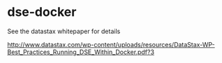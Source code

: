 # dse-docker

See the datastax whitepaper for details

http://www.datastax.com/wp-content/uploads/resources/DataStax-WP-Best_Practices_Running_DSE_Within_Docker.pdf?3
